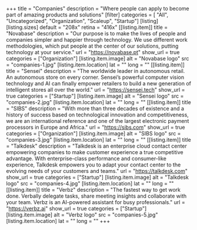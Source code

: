 +++
title = "Companies"
description = "Where people can apply to become part of amazing products and solutions"
[filter]
    categories = [
        "All",
        "Uncategorized",
        "Organization",
        "Scaleup",
        "Startup"]
[listing]
    [listing.sizes]
        default = "208x"
        retina = "416x"
    [[listing.item]]
        title = "Novabase"
        description = "Our purpose is to make the lives of people and companies simpler and happier through technology. We use different work methodologies, which put people at the center of our solutions, putting technology at your service."
        url = "https://novabase.pt"
        show_url = true
        categories = ["Organization"]
        [listing.item.image]
            alt = "Novabase logo"
            src = "companies-1.jpg"
        [listing.item.location]
            lat = ""
            long = ""
    [[listing.item]]
        title = "Sensei"
        description = "The worldwide leader in autonomous retail. An autonomous store on every corner. Sensei’s powerful computer vision technology and AI can finally empower retailers to build a new generation of intelligent stores all over the world."
        url = "https://sensei.tech"
        show_url = true
        categories = ["Startup"]
        [listing.item.image]
            alt = "Sensei logo"
            src = "companies-2.jpg"
        [listing.item.location]
            lat = ""
            long = ""
    [[listing.item]]
        title = "SIBS"
        description = "With more than three decades of existence and a history of success based on technological innovation and competitiveness, we are an international reference and one of the largest electronic payment processors in Europe and Africa."
        url = "https://sibs.com"
        show_url = true
        categories = ["Organization"]
        [listing.item.image]
            alt = "SIBS logo"
            src = "companies-3.jpg"
        [listing.item.location]
            lat = ""
            long = ""
    [[listing.item]]
        title = "Talkdesk"
        description = "Talkdesk is an enterprise cloud contact center empowering companies to make customer experience a true competitive advantage. With enterprise-class performance and consumer-like experience, Talkdesk empowers you to adapt your contact center to the evolving needs of your customers and teams."
        url = "https://talkdesk.com"
        show_url = true
        categories = ["Startup"]
        [listing.item.image]
            alt = "Talkdesk logo"
            src = "companies-4.jpg"
        [listing.item.location]
            lat = ""
            long = ""
    [[listing.item]]
        title = "Verbz"
        description = "The fastest way to get work done. Verbally delegate tasks, share meeting insights and collaborate with your team. Verbz is an AI-powered assistant for busy professionals."
        url = "https://verbz.ai"
        show_url = true
        categories = ["Startup"]
        [listing.item.image]
            alt = "Verbz logo"
            src = "companies-5.jpg"
        [listing.item.location]
            lat = ""
            long = ""
+++